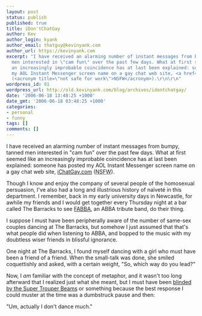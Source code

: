 ```yaml
---
layout: post
status: publish
published: true
title: iDon'tChatGay
author: Kev
author_login: kyank
author_email: thatguy@kevinyank.com
author_url: https://kevinyank.com
excerpt: "I have received an alarming number of instant messages from bumpy, tanned
  men interested in \"cam fun\" over the past few days. What at first seemed like
  an increasingly improbable coincidence has at last been explained: someone has posted
  my AOL Instant Messenger screen name on a gay chat web site, <a href=\"http://www.ichatgay.com/\">iChatGay.com</a>
  (<acronym title=\"not safe for work\">NSFW</acronym>).\r\n\r\n"
wordpress_id: 91
wordpress_url: http://old.kevinyank.com/blog/archives/idontchatgay/
date: '2006-06-18 13:48:25 +1000'
date_gmt: '2006-06-18 03:48:25 +1000'
categories:
- personal
- funny
tags: []
comments: []
---
```

<p>I have received an alarming number of instant messages from bumpy, tanned men interested in "cam fun" over the past few days. What at first seemed like an increasingly improbable coincidence has at last been explained: someone has posted my AOL Instant Messenger screen name on a gay chat web site, <a href="http://www.ichatgay.com/">iChatGay.com</a> (<acronym title="not safe for work">NSFW</acronym>).</p>
<p><a id="more"></a><a id="more-91"></a>Though I know and enjoy the company of several people of the homosexual persuasion, I've also had a long and illustrious history of naïveté in this department. I remember, back in my early university days in Newcastle, for awhile my friends and I would get together every Thursday night at a bar called The Barracks to see <a href="http://www.newcastlemusic.net/artists.php?ID=145">FABBA</a>, an ABBA tribute band, do their thing.</p>
<p>I suppose I must have been peripherally aware of the number of same-sex couples dancing at The Barracks, but somehow I just assumed that that's what people did when listening to ABBA, and bopped to the music with my doubtless wiser friends in blissful ignorance.</p>
<p>One night at The Barracks, I found myself dancing with a girl who must have been a friend of a friend. When the small-talk was done, she smiled coquettishly and asked, with a certain weight, "So, which way do you lead?"</p>
<p>Now, I <em>am</em> familiar with the concept of metaphor, and it wasn't too long afterward that I realized just what she meant, but I must have been <a href="http://www.lyricsfreak.com/a/abba/super+trouper_20002993.html">blinded by the Super Trouper Beams</a> or something because the best response I could muster at the time was a dumbstruck pause and then:</p>
<p>"Um, actually I don't dance much."</p>
